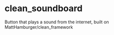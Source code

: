 # clean_soundboard
Button that plays a sound from the internet, built on MattHamburger/clean_framework
